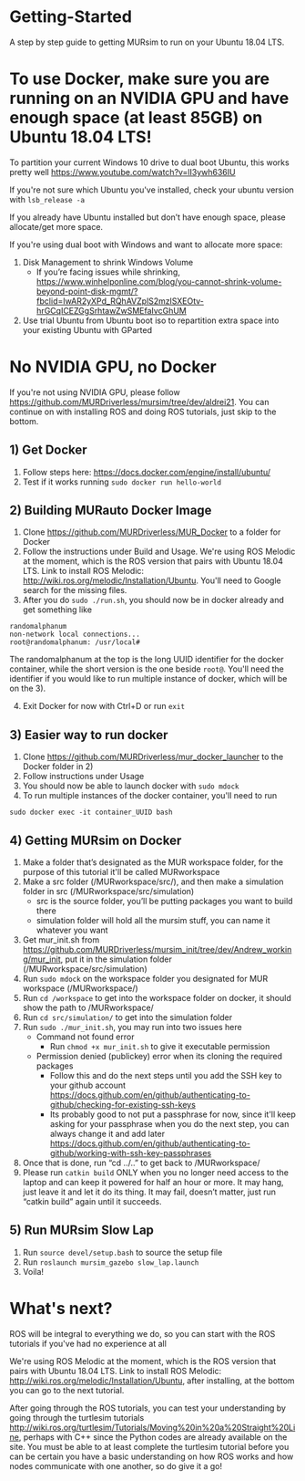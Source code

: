 # Getting-Started
A step by step guide to getting MURsim to run on your Ubuntu 18.04 LTS.

# To use Docker, make sure you are running on an NVIDIA GPU and have enough space (at least 85GB) on Ubuntu 18.04 LTS!
To partition your current Windows 10 drive to dual boot Ubuntu, this works pretty well https://www.youtube.com/watch?v=lI3ywh636IU

If you're not sure which Ubuntu you've installed, check your ubuntu version with `lsb_release -a` 

If you already have Ubuntu installed but don’t have enough space, please allocate/get more space.

If you're using dual boot with Windows and want to allocate more space:
1. Disk Management to shrink Windows Volume
   - If you’re facing issues while shrinking, https://www.winhelponline.com/blog/you-cannot-shrink-volume-beyond-point-disk-mgmt/?fbclid=IwAR2yXPd_RQhAVZplS2mzlSXEOtv-hrGCqICEZGgSrhtawZwSMEfaIvcGhUM
2. Use trial Ubuntu from Ubuntu boot iso to repartition extra space into your existing Ubuntu with GParted

# No NVIDIA GPU, no Docker
If you're not using NVIDIA GPU, please follow https://github.com/MURDriverless/mursim/tree/dev/aldrei21. You can continue on with installing ROS and doing ROS tutorials, just skip to the bottom.

## 1) Get Docker
1. Follow steps here: https://docs.docker.com/engine/install/ubuntu/
2. Test if it works running `sudo docker run hello-world`

## 2) Building MURauto Docker Image
1. Clone https://github.com/MURDriverless/MUR_Docker to a folder for Docker
2. Follow the instructions under Build and Usage. We're using ROS Melodic at the moment, which is the ROS version that pairs with Ubuntu 18.04 LTS. Link to install ROS Melodic: http://wiki.ros.org/melodic/Installation/Ubuntu. You'll need to Google search for the missing files.
3. After you do `sudo ./run.sh`, you should now be in docker already and get something like
```
randomalphanum
non-network local connections...
root@randomalphanum: /usr/local#
```

The randomalphanum at the top is the long UUID identifier for the docker container, while the short version is the one beside `root@`. You'll need the identifier if you would like to run multiple instance of docker, which will be on the 3).

4. Exit Docker for now with Ctrl+D or run `exit`

## 3) Easier way to run docker
1. Clone https://github.com/MURDriverless/mur_docker_launcher to the Docker folder in 2)
2. Follow instructions under Usage
3. You should now be able to launch docker with `sudo mdock`
4. To run multiple instances of the docker container, you'll need to run
```
sudo docker exec -it container_UUID bash
```

## 4) Getting MURsim on Docker
1. Make a folder that’s designated as the MUR workspace folder, for the purpose of this tutorial it'll be called MURworkspace
2. Make a src folder (/MURworkspace/src/), and then make a simulation folder in src (/MURworkspace/src/simulation)
   - src is the source folder, you’ll be putting packages you want to build there
   - simulation folder will hold all the mursim stuff, you can name it whatever you want
3. Get mur_init.sh from https://github.com/MURDriverless/mursim_init/tree/dev/Andrew_working/mur_init, put it in the simulation folder (/MURworkspace/src/simulation)
4. Run `sudo mdock` on the workspace folder you designated for MUR workspace (/MURworkspace/)
5. Run `cd /workspace` to get into the workspace folder on docker, it should show the path to /MURworkspace/
6. Run `cd src/simulation/` to get into the simulation folder
7. Run `sudo ./mur_init.sh`, you may run into two issues here
   - Command not found error
     - Run `chmod +x mur_init.sh` to give it executable permission
   - Permission denied (publickey) error when its cloning the required packages
     - Follow this and do the next steps until you add the SSH key to your github account https://docs.github.com/en/github/authenticating-to-github/checking-for-existing-ssh-keys
     - Its probably good to not put a passphrase for now, since it'll keep asking for your passphrase when you do the next step, you can always change it and add later https://docs.github.com/en/github/authenticating-to-github/working-with-ssh-key-passphrases
8. Once that is done, run “cd ../..” to get back to /MURworkspace/
9. Please run `catkin build` ONLY when you no longer need access to the laptop and can keep it powered for half an hour or more. It may hang, just leave it and let it do its thing. It may fail, doesn’t matter, just run “catkin build” again until it succeeds.

## 5) Run MURsim Slow Lap
1. Run `source devel/setup.bash` to source the setup file
2. Run `roslaunch mursim_gazebo slow_lap.launch`
3. Voila! 

# What's next?
ROS will be integral to everything we do, so you can start with the ROS tutorials if you've had no experience at all

We're using ROS Melodic at the moment, which is the ROS version that pairs with Ubuntu 18.04 LTS. Link to install ROS Melodic: http://wiki.ros.org/melodic/Installation/Ubuntu, after installing, at the bottom you can go to the next tutorial.

After going through the ROS tutorials, you can test your understanding by going through the turtlesim tutorials http://wiki.ros.org/turtlesim/Tutorials/Moving%20in%20a%20Straight%20Line, perhaps with C++ since the Python codes are already available on the site. You must be able to at least complete the turtlesim tutorial before you can be certain you have a basic understanding on how ROS works and how nodes communicate with one another, so do give it a go!
